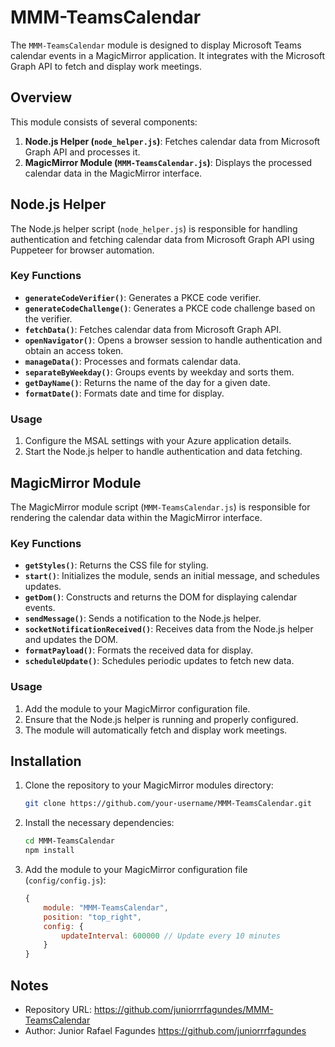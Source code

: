 # MMM-TeamsCalendar

The `MMM-TeamsCalendar` module is designed to display Microsoft Teams calendar events in a MagicMirror application. It integrates with the Microsoft Graph API to fetch and display work meetings.

## Overview

This module consists of several components:

1. **Node.js Helper (`node_helper.js`)**: Fetches calendar data from Microsoft Graph API and processes it.
2. **MagicMirror Module (`MMM-TeamsCalendar.js`)**: Displays the processed calendar data in the MagicMirror interface.

## Node.js Helper

The Node.js helper script (`node_helper.js`) is responsible for handling authentication and fetching calendar data from Microsoft Graph API using Puppeteer for browser automation.

### Key Functions

- **`generateCodeVerifier()`**: Generates a PKCE code verifier.
- **`generateCodeChallenge()`**: Generates a PKCE code challenge based on the verifier.
- **`fetchData()`**: Fetches calendar data from Microsoft Graph API.
- **`openNavigator()`**: Opens a browser session to handle authentication and obtain an access token.
- **`manageData()`**: Processes and formats calendar data.
- **`separateByWeekday()`**: Groups events by weekday and sorts them.
- **`getDayName()`**: Returns the name of the day for a given date.
- **`formatDate()`**: Formats date and time for display.

### Usage

1. Configure the MSAL settings with your Azure application details.
2. Start the Node.js helper to handle authentication and data fetching.

## MagicMirror Module

The MagicMirror module script (`MMM-TeamsCalendar.js`) is responsible for rendering the calendar data within the MagicMirror interface.

### Key Functions

- **`getStyles()`**: Returns the CSS file for styling.
- **`start()`**: Initializes the module, sends an initial message, and schedules updates.
- **`getDom()`**: Constructs and returns the DOM for displaying calendar events.
- **`sendMessage()`**: Sends a notification to the Node.js helper.
- **`socketNotificationReceived()`**: Receives data from the Node.js helper and updates the DOM.
- **`formatPayload()`**: Formats the received data for display.
- **`scheduleUpdate()`**: Schedules periodic updates to fetch new data.

### Usage

1. Add the module to your MagicMirror configuration file.
2. Ensure that the Node.js helper is running and properly configured.
3. The module will automatically fetch and display work meetings.

## Installation

1. Clone the repository to your MagicMirror modules directory:
    ```bash
    git clone https://github.com/your-username/MMM-TeamsCalendar.git
    ```
2. Install the necessary dependencies:
    ```bash
    cd MMM-TeamsCalendar
    npm install
    ```
3. Add the module to your MagicMirror configuration file (`config/config.js`):
    ```javascript
    {
        module: "MMM-TeamsCalendar",
        position: "top_right",
        config: {
            updateInterval: 600000 // Update every 10 minutes
        }
    }
    ```

## Notes

- Repository URL: https://github.com/juniorrrfagundes/MMM-TeamsCalendar
- Author: Junior Rafael Fagundes https://github.com/juniorrrfagundes
